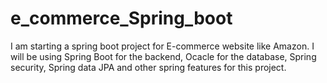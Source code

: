 # e_commerce_Spring_boot
I am starting a spring boot project for E-commerce website like Amazon.
I will be using Spring Boot for the backend, Ocacle for the database, Spring security, Spring data JPA and other spring features for this project.
